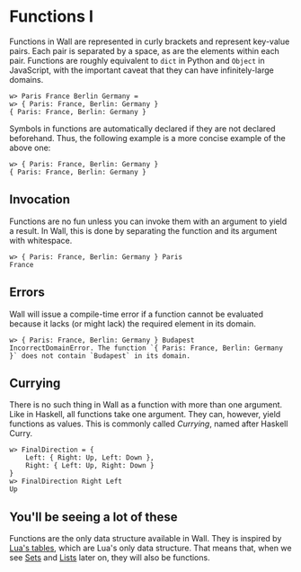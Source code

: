 # Functions I

Functions in Wall are represented in curly brackets and represent key-value pairs.  Each pair is separated by a space, as are the elements within each pair.  Functions are roughly equivalent to `dict` in Python and `Object` in JavaScript, with the important caveat that they can have infinitely-large domains.

```
w> Paris France Berlin Germany =
w> { Paris: France, Berlin: Germany }
{ Paris: France, Berlin: Germany }
```

Symbols in functions are automatically declared if they are not declared beforehand. Thus, the following example is a more concise example of the above one:

```
w> { Paris: France, Berlin: Germany }
{ Paris: France, Berlin: Germany }
```

## Invocation

Functions are no fun unless you can invoke them with an argument to yield a result.  In Wall, this is done by separating the function and its argument with whitespace.

```
w> { Paris: France, Berlin: Germany } Paris
France
```

## Errors

Wall will issue a compile-time error if a function cannot be evaluated because it lacks (or might lack) the required element in its domain.

```
w> { Paris: France, Berlin: Germany } Budapest
IncorrectDomainError. The function `{ Paris: France, Berlin: Germany }` does not contain `Budapest` in its domain.
```

## Currying

There is no such thing in Wall as a function with more than one argument.  Like in Haskell, all functions take one argument.  They can, however, yield functions as values.  This is commonly called *Currying*, named after Haskell Curry.

```
w> FinalDirection = {
    Left: { Right: Up, Left: Down },
    Right: { Left: Up, Right: Down }
}
w> FinalDirection Right Left
Up
```

## You'll be seeing a lot of these

Functions are the only data structure available in Wall. They is inspired by [Lua's tables](https://www.lua.org/pil/2.5.html), which are Lua's only data structure.  That means that, when we see [Sets](./sets-1) and [Lists](./lists-1) later on, they will also be functions.
